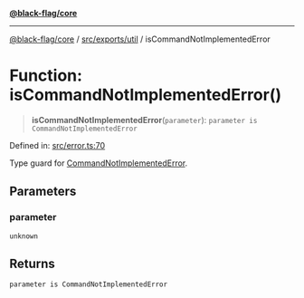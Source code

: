 [**@black-flag/core**](../../../../README.md)

***

[@black-flag/core](../../../../README.md) / [src/exports/util](../README.md) / isCommandNotImplementedError

# Function: isCommandNotImplementedError()

> **isCommandNotImplementedError**(`parameter`): `parameter is CommandNotImplementedError`

Defined in: [src/error.ts:70](https://github.com/Xunnamius/black-flag/blob/d52d6ef8a8da5a82b265a7ff9d65b74350896d3b/src/error.ts#L70)

Type guard for [CommandNotImplementedError](../classes/CommandNotImplementedError.md).

## Parameters

### parameter

`unknown`

## Returns

`parameter is CommandNotImplementedError`

